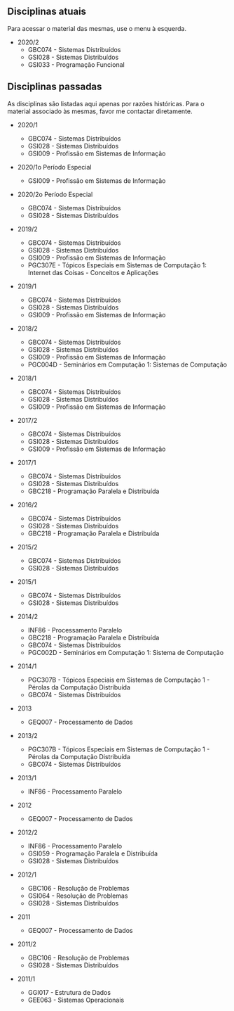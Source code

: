 ## Disciplinas atuais
Para acessar o material das mesmas, use o menu à esquerda.

* 2020/2
    - GBC074 - Sistemas Distribuídos
    - GSI028 - Sistemas Distribuídos
    - GSI033 - Programação Funcional

## Disciplinas passadas
As disciplinas são listadas aqui apenas por razões históricas.
Para o material associado às mesmas, favor me contactar diretamente.

* 2020/1
    - GBC074 - Sistemas Distribuídos
    - GSI028 - Sistemas Distribuídos
    - GSI009 - Profissão em Sistemas de Informação
* 2020/1o Período Especial
    - GSI009 - Profissão em Sistemas de Informação
* 2020/2o Período Especial
    - GBC074 - Sistemas Distribuídos
    - GSI028 - Sistemas Distribuídos
* 2019/2
    - GBC074 - Sistemas Distribuídos
    - GSI028 - Sistemas Distribuídos
    - GSI009 - Profissão em Sistemas de Informação
    - PGC307E - Tópicos Especiais em Sistemas de Computação 1: Internet das Coisas - Conceitos e Aplicações
* 2019/1
    - GBC074 - Sistemas Distribuídos
    - GSI028 - Sistemas Distribuídos
    - GSI009 - Profissão em Sistemas de Informação
* 2018/2
    - GBC074 - Sistemas Distribuídos
    - GSI028 - Sistemas Distribuídos
    - GSI009 - Profissão em Sistemas de Informação
    - PGC004D - Seminários em Computação 1: Sistemas de Computação
* 2018/1
    - GBC074 - Sistemas Distribuídos
    - GSI028 - Sistemas Distribuídos
    - GSI009 - Profissão em Sistemas de Informação
* 2017/2
    - GBC074 - Sistemas Distribuídos
    - GSI028 - Sistemas Distribuídos
    - GSI009 - Profissão em Sistemas de Informação
* 2017/1
    - GBC074 - Sistemas Distribuídos
    - GSI028 - Sistemas Distribuídos
    - GBC218 - Programação Paralela e Distribuída

* 2016/2
    - GBC074 - Sistemas Distribuídos
    - GSI028 - Sistemas Distribuídos
    - GBC218 - Programação Paralela e Distribuída
* 2015/2
    - GBC074 - Sistemas Distribuídos
    - GSI028 - Sistemas Distribuídos
* 2015/1
    - GBC074 - Sistemas Distribuídos
    - GSI028 - Sistemas Distribuídos
* 2014/2
    - INF86 - Processamento Paralelo
    - GBC218 - Programação Paralela e Distribuída
    - GBC074 - Sistemas Distribuídos
	- PGC002D - Seminários em Computação 1: Sistema de Computação
* 2014/1
    - PGC307B - Tópicos Especiais em Sistemas de Computação 1 - Pérolas da Computação Distribuída
    - GBC074 - Sistemas Distribuídos

* 2013
    - GEQ007 - Processamento de Dados

* 2013/2
    - PGC307B - Tópicos Especiais em Sistemas de Computação 1 - Pérolas da Computação Distribuída
    - GBC074 - Sistemas Distribuídos

* 2013/1
    - INF86 - Processamento Paralelo

* 2012
    - GEQ007 - Processamento de Dados
* 2012/2
    - INF86 - Processamento Paralelo
    - GSI059 - Programação Paralela e Distribuída
    - GSI028 - Sistemas Distribuídos
* 2012/1
    - GBC106 - Resolução de Problemas
    - GSI064 - Resolução de Problemas
    - GSI028 - Sistemas Distribuídos

* 2011
    - GEQ007 - Processamento de Dados
* 2011/2
    - GBC106 - Resolução de Problemas
    - GSI028 - Sistemas Distribuídos
* 2011/1
    - GGI017 - Estrutura de Dados
    - GEE063 - Sistemas Operacionais
